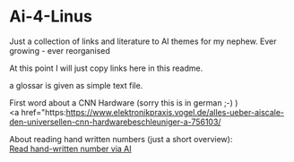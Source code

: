 # Ai-4-Linus
Just a collection of links and literature to AI themes for my nephew. Ever growing - ever reorganised 

At this point I will just copy links here in this readme.

a glossar is given as simple text file.

First word about a CNN Hardware (sorry this is in german ;-) ) 
</br>
<a href="https:https://www.elektronikpraxis.vogel.de/alles-ueber-aiscale-den-universellen-cnn-hardwarebeschleuniger-a-756103/</a>

About reading hand written numbers (just a short overview):
</br>
<a href="https://www.elektronikpraxis.vogel.de/handgeschriebene-zahlen-mit-kuenstlicher-intelligenz-erkennen-a-878429/" target="_blank">Read hand-written number via AI</a>
